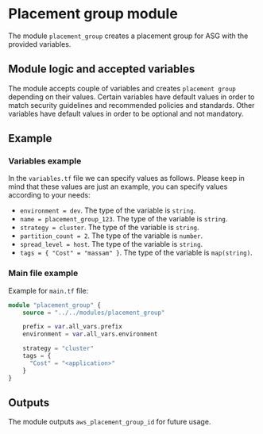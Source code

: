 # Placement group module

The module `placement_group` creates a placement group for ASG with the provided variables.

## Module logic and accepted variables

The module accepts couple of variables and creates `placement group` depending on their values. Certain variables have default values in order to match security guidelines and recommended policies and standards. Other variables have default values in order to be optional and not mandatory.

## Example

### Variables example

In the `variables.tf` file we can specify values as follows. Please keep in mind that these values are just an example, you can specify values according to your needs:

- `environment = dev`. The type of the variable is `string`.
- `name = placement_group_123`. The type of the variable is `string`.
- `strategy = cluster`. The type of the variable is `string`.
- `partition_count = 2`. The type of the variable is `number`.
- `spread_level = host`. The type of the variable is `string`.
- `tags = { "Cost" = "massam" }`. The type of the variable is `map(string)`.

### Main file example

Example for `main.tf` file:

```terraform
module "placement_group" {
    source = "../../modules/placement_group"

    prefix = var.all_vars.prefix
    environment = var.all_vars.environment

    strategy = "cluster"
    tags = {
      "Cost" = "<application>"
    }
}
```

## Outputs

The module outputs `aws_placement_group_id` for future usage.
